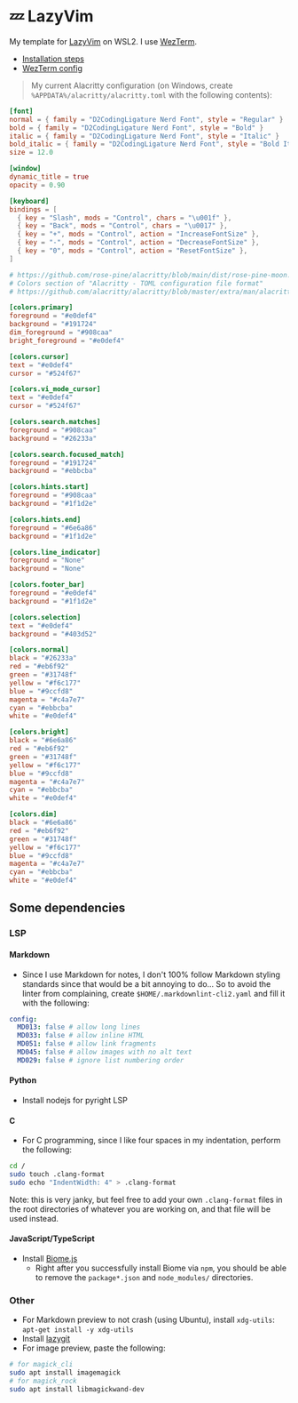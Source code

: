 # 💤 LazyVim

My template for [LazyVim](https://github.com/LazyVim/LazyVim) on WSL2. I use [WezTerm](https://wezterm.org/index.html).

- [Installation steps](https://lazyvim.github.io/installation)
- [WezTerm config](https://github.com/echeng-git/my-wezterm-config)

> My current Alacritty configuration (on Windows, create `%APPDATA%/alacritty/alacritty.toml` with the following contents):

```toml
[font]
normal = { family = "D2CodingLigature Nerd Font", style = "Regular" }
bold = { family = "D2CodingLigature Nerd Font", style = "Bold" }
italic = { family = "D2CodingLigature Nerd Font", style = "Italic" }
bold_italic = { family = "D2CodingLigature Nerd Font", style = "Bold Italic" }
size = 12.0

[window]
dynamic_title = true
opacity = 0.90

[keyboard]
bindings = [
  { key = "Slash", mods = "Control", chars = "\u001f" },
  { key = "Back", mods = "Control", chars = "\u0017" },
  { key = "+", mods = "Control", action = "IncreaseFontSize" },
  { key = "-", mods = "Control", action = "DecreaseFontSize" },
  { key = "0", mods = "Control", action = "ResetFontSize" },
]

# https://github.com/rose-pine/alacritty/blob/main/dist/rose-pine-moon.toml
# Colors section of "Alacritty - TOML configuration file format"
# https://github.com/alacritty/alacritty/blob/master/extra/man/alacritty.5.scd#colors

[colors.primary]
foreground = "#e0def4"
background = "#191724"
dim_foreground = "#908caa"
bright_foreground = "#e0def4"

[colors.cursor]
text = "#e0def4"
cursor = "#524f67"

[colors.vi_mode_cursor]
text = "#e0def4"
cursor = "#524f67"

[colors.search.matches]
foreground = "#908caa"
background = "#26233a"

[colors.search.focused_match]
foreground = "#191724"
background = "#ebbcba"

[colors.hints.start]
foreground = "#908caa"
background = "#1f1d2e"

[colors.hints.end]
foreground = "#6e6a86"
background = "#1f1d2e"

[colors.line_indicator]
foreground = "None"
background = "None"

[colors.footer_bar]
foreground = "#e0def4"
background = "#1f1d2e"

[colors.selection]
text = "#e0def4"
background = "#403d52"

[colors.normal]
black = "#26233a"
red = "#eb6f92"
green = "#31748f"
yellow = "#f6c177"
blue = "#9ccfd8"
magenta = "#c4a7e7"
cyan = "#ebbcba"
white = "#e0def4"

[colors.bright]
black = "#6e6a86"
red = "#eb6f92"
green = "#31748f"
yellow = "#f6c177"
blue = "#9ccfd8"
magenta = "#c4a7e7"
cyan = "#ebbcba"
white = "#e0def4"

[colors.dim]
black = "#6e6a86"
red = "#eb6f92"
green = "#31748f"
yellow = "#f6c177"
blue = "#9ccfd8"
magenta = "#c4a7e7"
cyan = "#ebbcba"
white = "#e0def4"
```

## Some dependencies

### LSP

#### Markdown

- Since I use Markdown for notes, I don't 100% follow Markdown styling standards since that would be a bit annoying to do... So to avoid the linter from complaining, create `$HOME/.markdownlint-cli2.yaml` and fill it with the following:

```yaml
config:
  MD013: false # allow long lines
  MD033: false # allow inline HTML
  MD051: false # allow link fragments
  MD045: false # allow images with no alt text
  MD029: false # ignore list numbering order
```

#### Python

- Install nodejs for pyright LSP

#### C

- For C programming, since I like four spaces in my indentation, perform the following:

```bash
cd /
sudo touch .clang-format
sudo echo "IndentWidth: 4" > .clang-format
```

Note: this is very janky, but feel free to add your own `.clang-format` files in the root directories
of whatever you are working on, and that file will be used instead.

#### JavaScript/TypeScript

- Install [Biome.js](https://biomejs.dev/guides/getting-started/)
  - Right after you successfully install Biome via `npm`, you should be able to remove the `package*.json` and `node_modules/` directories.

### Other

- For Markdown preview to not crash (using Ubuntu), install `xdg-utils`: `apt-get install -y xdg-utils`
- Install [lazygit](https://github.com/jesseduffield/lazygit#ubuntu)
- For image preview, paste the following:

```bash
# for magick_cli
sudo apt install imagemagick
# for magick_rock
sudo apt install libmagickwand-dev
```
